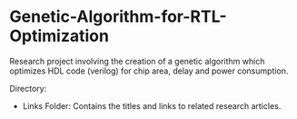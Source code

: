 # Genetic-Algorithm-for-RTL-Optimization

Research project involving the creation of a genetic algorithm which optimizes HDL code (verilog) for chip area, delay and power consumption.

Directory:

- Links Folder: Contains the titles and links to related research articles.

